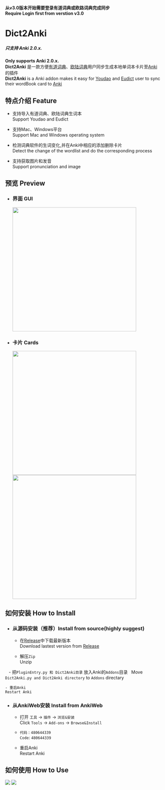 **从v3.0版本开始需要登录有道词典或欧路词典完成同步**  
**Require Login first from verstion v3.0**
# Dict2Anki
##### **只支持 Anki 2.0.x.**  
**Only supports Anki 2.0.x.**    
**Dict2Anki** 是一款方便[有道词典](http://cidian.youdao.com/multi.html)、[欧陆词典](https://www.eudic.net/)用户同步生成本地单词本卡片至[Anki](https://apps.ankiweb.net/#download)的插件  
**Dict2Anki** is a Anki addon makes it easy for [Youdao](http://cidian.youdao.com/multi.html) and [Eudict](https://www.eudic.net/) user to sync their wordBook card to [Anki](https://apps.ankiweb.net/#download)

## 特点介绍 Feature
- 支持导入有道词典、欧陆词典生词本  
  Support Youdao and Eudict 

- 支持Mac、Windows平台  
  Support Mac and Windows operating system

- 检测词典软件的生词变化,并在Anki中相应的添加删除卡片  
  Detect the change of the wordlist and do the corresponding process  

- 支持获取图片和发音  
  Support pronunciation and image 

## 预览 Preview
- ### 界面 GUI
  <img src = "https://raw.githubusercontent.com/megachweng/Dict2Anki/master/screenshots/GUI.PNG" width=400>

- ### 卡片 Cards
  <span><img src = "https://raw.githubusercontent.com/megachweng/Dict2Anki/master/screenshots/card-front.png" width=400></span>
  <span><img src = "https://raw.githubusercontent.com/megachweng/Dict2Anki/master/screenshots/card-back.png" width=400></span>
## 如何安装 How to Install
- ### 从源码安装（推荐）Install from source(highly suggest)
    - 在[Release](https://github.com/megachweng/Dict2Anki/releases/tag/v2.0)中下载最新版本  
    Download lastest version from [Release](https://github.com/megachweng/Dict2Anki/releases/tag/v2.0)

    - 解压`Zip`  
    Unzip

    - 把`PluginEntry.py 和 Dict2Anki目录` 放入Anki的`Addons`目录  
    Move `Dict2Anki.py and Dict2Anki directory` to `Addons` directary

    - 重启Anki  
    Restart Anki 
- ### 从AnkiWeb安装 Install from AnkiWeb
    - 打开 `工具` -> `插件` -> `浏览&安装`  
    Click `Tools` -> `Add-ons` -> `Browse&Install` 

    - `代码` : `480644339`  
    `Code`: `480644339`

    - 重启Anki  
    Restart Anki 
## 如何使用 How to Use
<span><img src = "https://raw.githubusercontent.com/megachweng/Dict2Anki/master/screenshots/firstsync.gif" ></span>
<span><img src = "https://raw.githubusercontent.com/megachweng/Dict2Anki/master/screenshots/secondsync.gif" ></span>

